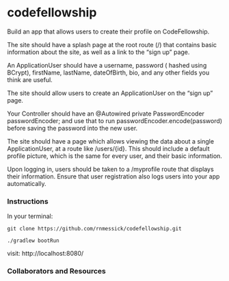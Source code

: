 # codefellowship

Build an app that allows users to create their profile on CodeFellowship.

The site should have a splash page at the root route (/) that contains basic information about the site, as well as a link to the “sign up” page.

An ApplicationUser should have a username, password ( hashed using BCrypt), firstName, lastName, dateOfBirth, bio, and any other fields you think are useful.

The site should allow users to create an ApplicationUser on the “sign up” page.

Your Controller should have an @Autowired private PasswordEncoder passwordEncoder; and use that to run passwordEncoder.encode(password) before saving the password into the new user.

The site should have a page which allows viewing the data about a single ApplicationUser, at a route like /users/{id}.
This should include a default profile picture, which is the same for every user, and their basic information.

Upon logging in, users should be taken to a /myprofile route that displays their information.
Ensure that user registration also logs users into your app automatically.


### Instructions

In your terminal:

`git clone https://github.com/rnmessick/codefellowship.git`

`./gradlew bootRun`

visit: http://localhost:8080/

### Collaborators and Resources
